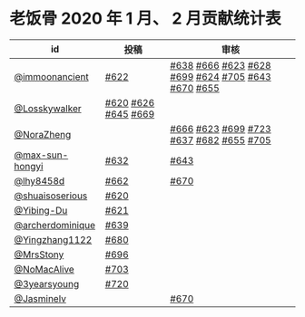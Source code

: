 # 老饭骨 2020 年 1 月、 2 月贡献统计表

| id | 投稿 | 审核 |
| -- | --- | --- |
| [@immoonancient](https://github.com/immoonancient) | [#622](https://github.com/immoonancient/YTSubtitles/issues/622) | [#638](https://github.com/immoonancient/YTSubtitles/issues/638) [#666](https://github.com/immoonancient/YTSubtitles/issues/666) [#623](https://github.com/immoonancient/YTSubtitles/issues/623) [#628](https://github.com/immoonancient/YTSubtitles/issues/628) [#699](https://github.com/immoonancient/YTSubtitles/issues/699) [#624](https://github.com/immoonancient/YTSubtitles/issues/624) [#705](https://github.com/immoonancient/YTSubtitles/issues/705) [#643](https://github.com/immoonancient/YTSubtitles/issues/643) [#670](https://github.com/immoonancient/YTSubtitles/issues/670) [#655](https://github.com/immoonancient/YTSubtitles/issues/655) |
| [@Losskywalker](https://github.com/Losskywalker) | [#620](https://github.com/immoonancient/YTSubtitles/issues/620) [#626](https://github.com/immoonancient/YTSubtitles/issues/626) [#645](https://github.com/immoonancient/YTSubtitles/issues/645) [#669](https://github.com/immoonancient/YTSubtitles/issues/669) | |
| [@NoraZheng](https://github.com/NoraZheng) | | [#666](https://github.com/immoonancient/YTSubtitles/issues/666) [#623](https://github.com/immoonancient/YTSubtitles/issues/623) [#699](https://github.com/immoonancient/YTSubtitles/issues/699) [#723](https://github.com/immoonancient/YTSubtitles/issues/723) [#637](https://github.com/immoonancient/YTSubtitles/issues/637) [#682](https://github.com/immoonancient/YTSubtitles/issues/682) [#655](https://github.com/immoonancient/YTSubtitles/issues/655) [#705](https://github.com/immoonancient/YTSubtitles/issues/705) |
| [@max-sun-hongyi](https://github.com/max-sun-hongyi) | [#632](https://github.com/immoonancient/YTSubtitles/issues/632) | [#643](https://github.com/immoonancient/YTSubtitles/issues/643) |
| [@lhy8458d](https://github.com/lhy8458d) | [#662](https://github.com/immoonancient/YTSubtitles/issues/662) | [#670](https://github.com/immoonancient/YTSubtitles/issues/670) |
| [@shuaisoserious](https://github.com/shuaisoserious) | [#620](https://github.com/immoonancient/YTSubtitles/issues/620) | |
| [@Yibing-Du](https://github.com/Yibing-Du) | [#621](https://github.com/immoonancient/YTSubtitles/issues/621) | |
| [@archerdominique](https://github.com/archerdominique) | [#639](https://github.com/immoonancient/YTSubtitles/issues/639) | |
| [@Yingzhang1122](https://github.com/Yingzhang1122) | [#680](https://github.com/immoonancient/YTSubtitles/issues/680) | |
| [@MrsStony](https://github.com/MrsStony) | [#696](https://github.com/immoonancient/YTSubtitles/issues/696) | |
| [@NoMacAlive](https://github.com/NoMacAlive) | [#703](https://github.com/immoonancient/YTSubtitles/issues/703) | |
| [@3yearsyoung](https://github.com/3yearsyoung) | [#720](https://github.com/immoonancient/YTSubtitles/issues/720) | |
| [@Jasminelv](https://github.com/Jasminelv) | | [#670](https://github.com/immoonancient/YTSubtitles/issues/670) |
